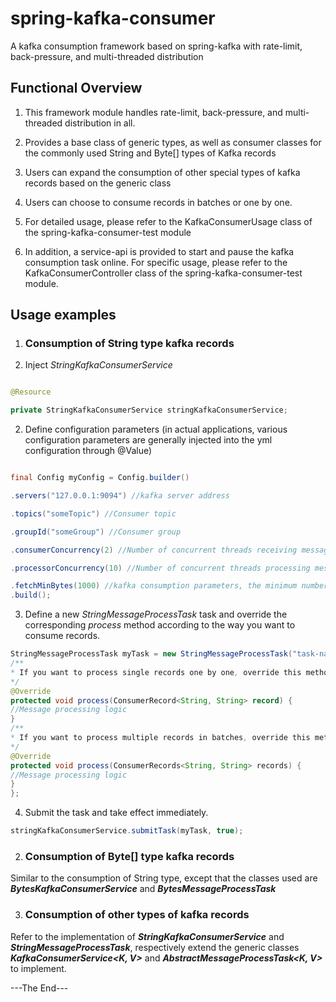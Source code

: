 # spring-kafka-consumer
A kafka consumption framework based on spring-kafka with rate-limit, back-pressure, and multi-threaded distribution

## Functional Overview

1. This framework module handles rate-limit, back-pressure, and multi-threaded distribution in all.

2. Provides a base class of generic types, as well as consumer classes for the commonly used String and Byte[] types of Kafka records

3. Users can expand the consumption of other special types of kafka records based on the generic class

4. Users can choose to consume records in batches or one by one.

5. For detailed usage, please refer to the KafkaConsumerUsage class of the spring-kafka-consumer-test module

6. In addition, a service-api is provided to start and pause the kafka consumption task online. For specific usage, please refer to the KafkaConsumerController class of the spring-kafka-consumer-test module.

## Usage examples

1. ### Consumption of String type kafka records

1. Inject _StringKafkaConsumerService_

```java

@Resource

private StringKafkaConsumerService stringKafkaConsumerService;

```

2. Define configuration parameters (in actual applications, various configuration parameters are generally injected into the yml configuration through @Value)

```java

final Config myConfig = Config.builder()

.servers("127.0.0.1:9094") //kafka server address

.topics("someTopic") //Consumer topic

.groupId("someGroup") //Consumer group

.consumerConcurrency(2) //Number of concurrent threads receiving messages, defined as the same as the number of partitions of kafka topic

.processorConcurrency(10) //Number of concurrent threads processing messages, initially defined as consumerConcurrency, can be increased by multiples according to the backlog

.fetchMinBytes(1000) //kafka consumption parameters, the minimum number of bytes consumed each time, determines whether multiple records can be consumed at one time
.build();
```

3. Define a new _StringMessageProcessTask_ task and override the corresponding _process_ method according to the way you want to consume records.
```java
StringMessageProcessTask myTask = new StringMessageProcessTask("task-name", myConfig) {
/**
* If you want to process single records one by one, override this method
*/
@Override
protected void process(ConsumerRecord<String, String> record) {
//Message processing logic
}
/**
* If you want to process multiple records in batches, override this method
*/
@Override
protected void process(ConsumerRecords<String, String> records) {
//Message processing logic
}
};
```

4. Submit the task and take effect immediately.
```java
stringKafkaConsumerService.submitTask(myTask, true);
```

2. ### Consumption of Byte[] type kafka records
Similar to the consumption of String type, except that the classes used are **_BytesKafkaConsumerService_** and **_BytesMessageProcessTask_**

3. ### Consumption of other types of kafka records
Refer to the implementation of **_StringKafkaConsumerService_** and **_StringMessageProcessTask_**,
respectively extend the generic classes **_KafkaConsumerService<K, V>_** and **_AbstractMessageProcessTask<K, V>_** to implement.

---The End---